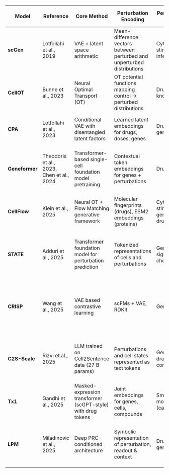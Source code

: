 | Model | Reference | Core Method | Perturbation Encoding | Perturbation Types | Combination Support | Training Data | Output / Prediction Objective | Benchmark Highlights |
|--------|------------|--------------|------------------------|--------------------|---------------------|----------------|--------------------------------|-----------------------|
| **scGen** | Lotfollahi et al., 2019 | VAE + latent space arithmetic | Mean-difference vectors between perturbed and unperturbed distributions | Cytokine stimulation, infection | No | Human PBMCs, intestinal epithelial cells, phagocytes | Predicts full transcriptome under unseen perturbations | Recovers held-out stimulus responses with high accuracy |
| **CellOT** | Bunne et al., 2023 | Neural Optimal Transport (OT) | OT potential functions mapping control → perturbed distributions | Drugs, gene knockouts | Limited | Cross-cell-type perturbation datasets | Models population-level transitions in expression space | Smooth mappings and interpretable trajectory alignment |
| **CPA** | Lotfollahi et al., 2023 | Conditional VAE with disentangled latent factors | Learned latent embeddings for drugs, doses, genes | Drugs, genetic | Yes | scRNA-seq perturbation compendia (e.g. sci-Plex, CMap) | Predicts post-perturbation expression states | Robust to compound mixtures & unseen cell types |
| **Geneformer** | Theodoris et al., 2023, Chen et al., 2024 | Transformer-based single-cell foundation model pretraining | Contextual token embeddings for genes + perturbations | Drug, genetic | Limited | Multi-tissue scRNA-seq atlases (human + mouse) | Embedding-based latent prediction; expression reconstruction | Stronger generalization vs smaller models on gene-function & perturbation tasks |
| **CellFlow** | Klein et al., 2025 | Neural OT + Flow Matching generative framework | Molecular fingerprints (drugs), ESM2 embeddings (proteins) | Cytokine stimulation, gene KO, drugs | Yes | Human PBMCs, zebrafish embryos, organoids | Conditional flow model for perturbed single-cell phenotypes | SOTA prediction across diverse contexts and developmental stages |
| **STATE** | Adduri et al., 2025 | Transformer foundation model for perturbation prediction | Tokenized representations of cells and perturbations | Genetic, signaling, chemical | Yes | >100 M perturbed cells across experiments | Predicts gene expression changes & DE genes | +30 % accuracy gain vs prior methods; generalizes to unseen contexts |
| **CRISP** | Wang et al., 2025 | VAE based contrastive learning | scFMs + VAE, RDKit | Genetic, drug | Limited | NeurIPS (PBMCs), SciPlex3 (cancer cell lines), GBM, PC9 (NSCLC), PBMC-bench | outputs cell type specific perturbed gene expression profile | - |
| **C2S-Scale** | Rizvi et al., 2025 | LLM trained on Cell2Sentence data (27 B params) | Perturbations and cell states represented as text tokens | Genetic, drug, combinatorial | Yes | >50 M cells + biological text corpora | Generates transcriptomic and textual responses; context-conditioned reasoning | Experimental validation of silmitasertib synergy; SOTA performance |
| **Tx1** | Gandhi et al., 2025 | Masked-expression transformer (scGPT-style) with drug tokens | Joint embeddings for genes, cells, compounds | Small-molecule (cancer) | Yes | Tahoe-100 M (>100 M cells, 1,100 compounds) | Predicts gene essentiality & perturbation responses | 3–30× more compute-efficient than previous cell-state models |
| **LPM** | Miladinovic et al., 2025 | Deep PRC-conditioned architecture | Symbolic representation of perturbation, readout & context | Drugs, genetic | Yes | Multi-omics pooled perturbation experiments | Predicts outcomes of unseen perturbations; infers gene–gene networks | SOTA performance and biological interpretability at scale |

